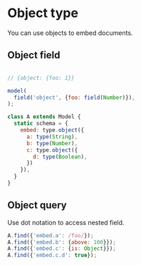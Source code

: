 Object type
===

You can use objects to embed documents.

## Object field

```js

// {object: {foo: 1}}

model(
  field('object', {foo: field(Number)}),
);

class A extends Model {
  static schema = {
    embed: type.object({
      a: type(String),
      b: type(Number),
      c: type.object({
        d: type(Boolean),
      })
    }),
  }
}
```

## Object query

Use dot notation to access nested field.

```javascript
A.find({'embed.a': /foo/});
A.find({'embed.b': {above: 100}});
A.find({'embed.c': {is: Object}});
A.find({'embed.c.d': true});
```
